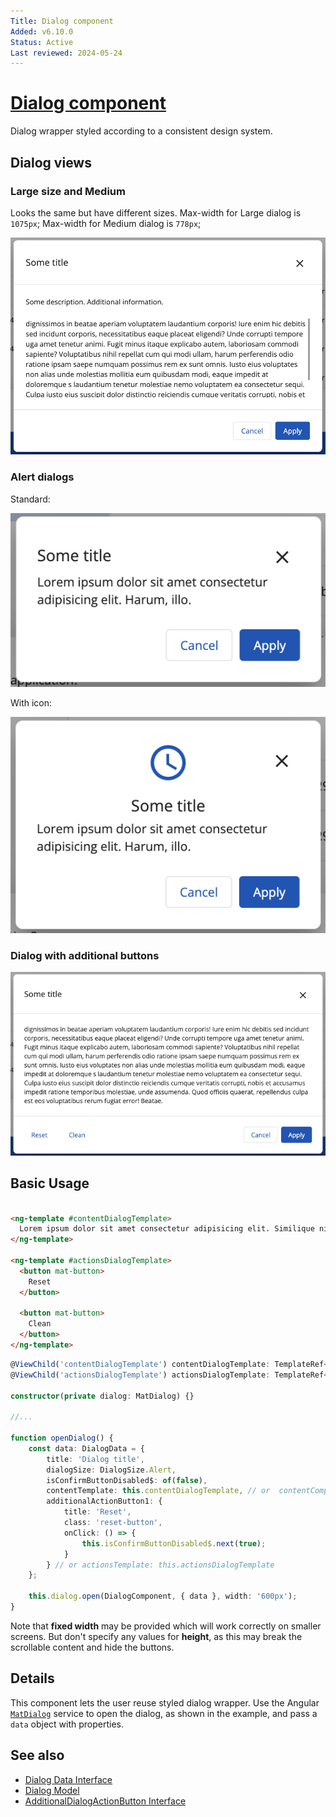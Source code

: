 ```yaml
---
Title: Dialog component
Added: v6.10.0
Status: Active
Last reviewed: 2024-05-24
---
```


# [Dialog component](../../../lib/content-services/src/lib/dialogs/dialog/ "Defined in dialog.component.ts")

Dialog wrapper styled according to a consistent design system.

## Dialog views

### Large size and Medium

Looks the same but have different sizes.
Max-width for Large dialog is `1075px`;
Max-width for Medium dialog is `778px`;

![Large and Medium dialog component](../../docassets/images/adf-dialog.png)

### Alert dialogs

Standard:

![Standard alert dialog component](../../docassets/images/adf-dialog-alert-standart.png)

With icon:

![Alert dialog component with icon](../../docassets/images/adf-dialog-alert-with-icon.png)

### Dialog with additional buttons

![Dialog with additional buttons](../../docassets/images/adf-dialog-with-additional-buttons.png)

## Basic Usage 

```html

<ng-template #contentDialogTemplate>
  Lorem ipsum dolor sit amet consectetur adipisicing elit. Similique nihil, natus corrupti asperiores voluptas, incidunt veritatis.
</ng-template>

<ng-template #actionsDialogTemplate>
  <button mat-button>
    Reset
  </button>

  <button mat-button>
    Clean
  </button>
</ng-template>
```

```ts
@ViewChild('contentDialogTemplate') contentDialogTemplate: TemplateRef<any>;
@ViewChild('actionsDialogTemplate') actionsDialogTemplate: TemplateRef<any>;

constructor(private dialog: MatDialog) {}

//...

function openDialog() {
    const data: DialogData = {
        title: 'Dialog title',
        dialogSize: DialogSize.Alert,
        isConfirmButtonDisabled$: of(false),
        contentTemplate: this.contentDialogTemplate, // or  contentComponent: this.contentDialogTemplate
        additionalActionButton1: {
            title: 'Reset',
            class: 'reset-button',
            onClick: () => {
                this.isConfirmButtonDisabled$.next(true);
            }
        } // or actionsTemplate: this.actionsDialogTemplate
    };

    this.dialog.open(DialogComponent, { data }, width: '600px');
}
```

Note that **fixed width** may be provided which will work correctly on smaller screens. But don't specify any values ​​for **height**, as this may break the scrollable content and hide the buttons.

## Details

This component lets the user reuse styled dialog wrapper. Use the
Angular [`MatDialog`](https://material.angular.io/components/dialog/overview)
service to open the dialog, as shown in the example, and pass a `data` object
with properties.

## See also

- [Dialog Data Interface](../interfaces/dialog.interface.md)
- [Dialog Model](../models/dialog.model.md)
- [AdditionalDialogActionButton Interface](./additional-dialog-action-button.md)
